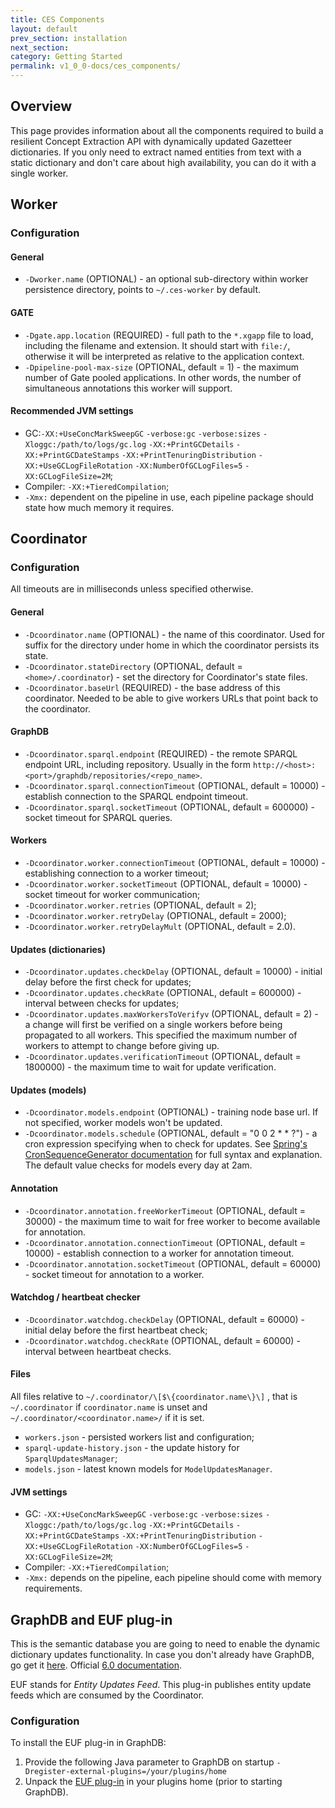 ```yaml
---
title: CES Components
layout: default
prev_section: installation
next_section:
category: Getting Started
permalink: v1_0_0-docs/ces_components/
---
```


## Overview

This page provides information about all the components required to build a resilient Concept Extraction API with dynamically updated Gazetteer dictionaries. If you only need to extract named entities from text with a static dictionary and don't care about high availability, you can do it with a single worker.

## Worker

### Configuration

#### General

* `-Dworker.name` (OPTIONAL) - an optional sub-directory within worker persistence directory, points to `~/.ces-worker` by default.

#### GATE

* `-Dgate.app.location` (REQUIRED) - full path to the `*.xgapp` file to load, including the filename and extension. It should start with `file:/`, otherwise it will be interpreted as relative to the application context.
* `-Dpipeline-pool-max-size` (OPTIONAL, default = 1) - the maximum number of Gate pooled applications. In other words, the number of simultaneous annotations this worker will support.

#### Recommended JVM settings

* GC:`-XX:+UseConcMarkSweepGC` `-verbose:gc` `-verbose:sizes` `-Xloggc:/path/to/logs/gc.log`
`-XX:+PrintGCDetails` `-XX:+PrintGCDateStamps` `-XX:+PrintTenuringDistribution`
`-XX:+UseGCLogFileRotation` `-XX:NumberOfGCLogFiles=5` `-XX:GCLogFileSize=2M`;
* Compiler: `-XX:+TieredCompilation`;
* `-Xmx:` dependent on the pipeline in use, each pipeline package should state how much memory it requires.

## Coordinator

### Configuration

All timeouts are in milliseconds unless specified otherwise.

#### General

* `-Dcoordinator.name` (OPTIONAL) - the name of this coordinator. Used for suffix for the directory under home in which the coordinator persists its state.
* `-Dcoordinator.stateDirectory` (OPTIONAL, default = `<home>/.coordinator`) - set the directory for Coordinator's state files.
* `-Dcoordinator.baseUrl` (REQUIRED) - the base address of this coordinator. Needed to be able to give workers URLs that point back to the coordinator.

#### GraphDB

* `-Dcoordinator.sparql.endpoint` (REQUIRED) - the remote SPARQL endpoint URL, including repository. Usually in the form `http://<host>:<port>/graphdb/repositories/<repo_name>`.
* `-Dcoordinator.sparql.connectionTimeout` (OPTIONAL, default = 10000) - establish connection to the SPARQL endpoint timeout.
* `-Dcoordinator.sparql.socketTimeout` (OPTIONAL, default = 600000) - socket timeout for SPARQL queries.

#### Workers

* `-Dcoordinator.worker.connectionTimeout` (OPTIONAL, default = 10000) - establishing connection to a worker timeout;
* `-Dcoordinator.worker.socketTimeout` (OPTIONAL, default = 10000) - socket timeout for worker communication;
* `-Dcoordinator.worker.retries` (OPTIONAL, default = 2);
* `-Dcoordinator.worker.retryDelay` (OPTIONAL, default = 2000);
* `-Dcoordinator.worker.retryDelayMult` (OPTIONAL, default = 2.0).

#### Updates (dictionaries)

* `-Dcoordinator.updates.checkDelay` (OPTIONAL, default = 10000) - initial delay before the first check for updates;
* `-Dcoordinator.updates.checkRate` (OPTIONAL, default = 600000) - interval between checks for updates;
* `-Dcoordinator.updates.maxWorkersToVerifyv` (OPTIONAL, default = 2) - a change will first be verified on a single workers before being propagated to all workers. This specified the maximum number of workers to attempt to change before giving up.
* `-Dcoordinator.updates.verificationTimeout` (OPTIONAL, default = 1800000) - the maximum time to wait for update verification.

#### Updates (models)

* `-Dcoordinator.models.endpoint` (OPTIONAL) - training node base url. If not specified, worker models won't be updated.
* `-Dcoordinator.models.schedule` (OPTIONAL, default = "0 0 2 * * ?") - a cron expression specifying when to check for updates. See [Spring's CronSequenceGenerator documentation](http://docs.spring.io/spring/docs/current/javadoc-api/org/springframework/scheduling/support/CronSequenceGenerator.html) for full syntax and explanation. The default value checks for models every day at 2am.

#### Annotation

* `-Dcoordinator.annotation.freeWorkerTimeout` (OPTIONAL, default = 30000) - the maximum time to wait for free worker to become available for annotation.
* `-Dcoordinator.annotation.connectionTimeout` (OPTIONAL, default = 10000) - establish connection to a worker for annotation timeout.
* `-Dcoordinator.annotation.socketTimeout` (OPTIONAL, default = 60000) - socket timeout for annotation to a worker.

#### Watchdog / heartbeat checker

* `-Dcoordinator.watchdog.checkDelay` (OPTIONAL, default = 60000) - initial delay before the first heartbeat check;
* `-Dcoordinator.watchdog.checkRate` (OPTIONAL, default = 60000) - interval between heartbeat checks.

#### Files

All files relative to `~/.coordinator/\[$\{coordinator.name\}\]` , that is `~/.coordinator` if `coordinator.name` is unset and `~/.coordinator/<coordinator.name>/` if it is set.

* `workers.json` - persisted workers list and configuration;
* `sparql-update-history.json` - the update history for `SparqlUpdatesManager`;
* `models.json` - latest known models for `ModelUpdatesManager`.

#### JVM settings

* GC: `-XX:+UseConcMarkSweepGC` `-verbose:gc` `-verbose:sizes` `-Xloggc:/path/to/logs/gc.log`
`-XX:+PrintGCDetails` `-XX:+PrintGCDateStamps` `-XX:+PrintTenuringDistribution`
`-XX:+UseGCLogFileRotation` `-XX:NumberOfGCLogFiles=5` `-XX:GCLogFileSize=2M`;
* Compiler: `-XX:+TieredCompilation`;
* `-Xmx:` depends on the pipeline, each pipeline should come with memory requirements.


## GraphDB and EUF plug-in

This is the semantic database you are going to need to enable the dynamic dictionary updates functionality. In case you don't already have GraphDB, go get it [here](http://info.ontotext.com/graphdb-lite-eval-graphdb). Official [6.0 documentation](http://graphdb.ontotext.com/display/GraphDB6/Home).

EUF stands for *Entity Updates Feed*. This plug-in publishes entity update feeds which are consumed by the Coordinator.

### Configuration

To install the EUF plug-in in GraphDB:
1. Provide the following Java parameter to GraphDB on startup `-Dregister-external-plugins=/your/plugins/home`
2. Unpack the [EUF plug-in](http://maven.ontotext.com/content/repositories/publishing-releases/com/ontotext/ces/graphdb-euf-plugin/1.0.0/graphdb-euf-plugin-1.0.0.zip) in your plugins home (prior to starting GraphDB).
